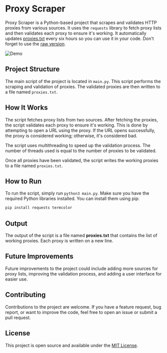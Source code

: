 # Proxy Scraper

Proxy Scraper is a Python-based project that scrapes and validates HTTP proxies from various sources. It uses the `requests` library to fetch proxy lists and then validates each proxy to ensure it's working. It automatically updates [proxies.txt](proxies.txt) every six hours so you can use it in your code. Don't forget to use the [raw version](https://raw.githubusercontent.com/berkay-digital/Proxy-Scraper/main/proxies.txt).

![Demo](https://cdn.discordapp.com/attachments/853203826600181790/1194217286916128808/scraper_3.gif)

## Project Structure

The main script of the project is located in `main.py`. This script performs the scraping and validation of proxies. The validated proxies are then written to a file named `proxies.txt`.

## How It Works

The script fetches proxy lists from two sources. After fetching the proxies, the script validates each proxy to ensure it's working. This is done by attempting to open a URL using the proxy. If the URL opens successfully, the proxy is considered working; otherwise, it's considered bad.

The script uses multithreading to speed up the validation process. The number of threads used is equal to the number of proxies to be validated.

Once all proxies have been validated, the script writes the working proxies to a file named `proxies.txt`.

## How to Run

To run the script, simply run `python3 main.py`. Make sure you have the required Python libraries installed. You can install them using pip:

```sh
pip install requests termcolor
```

## Output
The output of the script is a file named **proxies.txt** that contains the list of working proxies. Each proxy is written on a new line.

## Future Improvements
Future improvements to the project could include adding more sources for proxy lists, improving the validation process, and adding a user interface for easier use.

## Contributing
Contributions to the project are welcome. If you have a feature request, bug report, or want to improve the code, feel free to open an issue or submit a pull request.

## License
This project is open source and available under the [MIT License](LICENSE).

